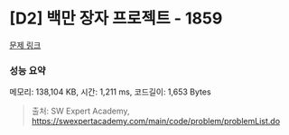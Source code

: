 # [D2] 백만 장자 프로젝트 - 1859 

[문제 링크](https://swexpertacademy.com/main/code/problem/problemDetail.do?contestProbId=AV5LrsUaDxcDFAXc) 

### 성능 요약

메모리: 138,104 KB, 시간: 1,211 ms, 코드길이: 1,653 Bytes



> 출처: SW Expert Academy, https://swexpertacademy.com/main/code/problem/problemList.do